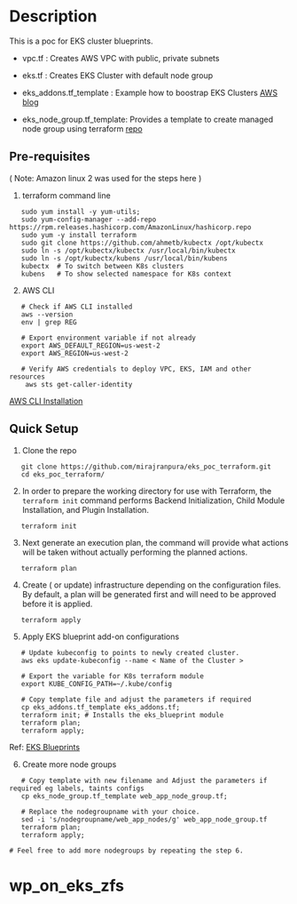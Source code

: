 # Description 

This is a poc for EKS cluster blueprints. 

* vpc.tf : Creates AWS VPC with public, private subnets  

* eks.tf : Creates EKS Cluster with default node group

* eks_addons.tf_template : Example how to boostrap EKS Clusters [AWS blog](https://aws.amazon.com/blogs/containers/bootstrapping-clusters-with-eks-blueprints/)

* eks_node_group.tf_template: Provides a template to create managed node group using terraform [repo](https://registry.terraform.io/providers/hashicorp/aws/latest/docs/resources/eks_node_group)

## Pre-requisites 
( Note: Amazon linux 2 was used for the steps here )

1. terraform command line 
```
   sudo yum install -y yum-utils;
   sudo yum-config-manager --add-repo https://rpm.releases.hashicorp.com/AmazonLinux/hashicorp.repo
   sudo yum -y install terraform
   sudo git clone https://github.com/ahmetb/kubectx /opt/kubectx
   sudo ln -s /opt/kubectx/kubectx /usr/local/bin/kubectx
   sudo ln -s /opt/kubectx/kubens /usr/local/bin/kubens
   kubectx  # To switch between K8s clusters
   kubens   # To show selected namespace for K8s context 
```
2. AWS CLI
```
   # Check if AWS CLI installed
   aws --version
   env | grep REG

   # Export environment variable if not already 
   export AWS_DEFAULT_REGION=us-west-2
   export AWS_REGION=us-west-2

   # Verify AWS credentials to deploy VPC, EKS, IAM and other resources 
    aws sts get-caller-identity
```
[AWS CLI Installation](https://docs.aws.amazon.com/cli/latest/userguide/getting-started-install.html)

## Quick Setup 

1. Clone the repo
```
   git clone https://github.com/mirajranpura/eks_poc_terraform.git
   cd eks_poc_terraform/
```
2.  In order to prepare the working directory for use with Terraform, the ```terraform init``` command performs Backend Initialization, Child Module Installation, and Plugin Installation.
```
   terraform init
```
3. Next generate an execution plan, the command will provide what actions will be taken without actually performing the planned actions.
```
   terraform plan
```
4. Create ( or update) infrastructure depending on the configuration files. By default, a plan will be generated first and will need to be approved before it is applied.
```
   terraform apply
```
5. Apply EKS blueprint add-on configurations
```
   # Update kubeconfig to points to newly created cluster.
   aws eks update-kubeconfig --name < Name of the Cluster >

   # Export the variable for K8s terraform module 
   export KUBE_CONFIG_PATH=~/.kube/config

   # Copy template file and adjust the parameters if required
   cp eks_addons.tf_template eks_addons.tf;
   terraform init; # Installs the eks_blueprint module
   terraform plan;
   terraform apply;
```
Ref: [EKS Blueprints](https://aws.amazon.com/blogs/containers/bootstrapping-clusters-with-eks-blueprints/)

6. Create more node groups 
```
   # Copy template with new filename and Adjust the parameters if required eg labels, taints configs
   cp eks_node_group.tf_template web_app_node_group.tf;

   # Replace the nodegroupname with your choice. 
   sed -i 's/nodegroupname/web_app_nodes/g' web_app_node_group.tf
   terraform plan;
   terraform apply;

# Feel free to add more nodegroups by repeating the step 6. 
```

   
# wp_on_eks_zfs
